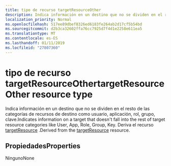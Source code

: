 ```yaml
---
title: tipo de recurso targetResourceOther
description: Indica información en un destino que no se dividen en el resto de las categorías de recursos de destino como usuario, aplicación, rol, grupo, clave. Deriva el recurso targetResource.
localization_priority: Normal
ms.openlocfilehash: 517ee89dbef8326ed6183fe264ab2d17cf5b54bd
ms.sourcegitcommit: d2b3ca32602ffa76cc7925d7f4d1e2258e611ea5
ms.translationtype: MT
ms.contentlocale: es-ES
ms.lasthandoff: 01/11/2019
ms.locfileid: "27807360"
---
```

# <a name="targetresourceother-resource-type"></a><span data-ttu-id="53b71-104">tipo de recurso targetResourceOther</span><span class="sxs-lookup"><span data-stu-id="53b71-104">targetResourceOther resource type</span></span>
<span data-ttu-id="53b71-105">Indica información en un destino que no se dividen en el resto de las categorías de recursos de destino como usuario, aplicación, rol, grupo, clave.</span><span class="sxs-lookup"><span data-stu-id="53b71-105">Indicates information on a target that doesn't fall into the rest of target resource categories like User, App, Role, Group, Key.</span></span> <span data-ttu-id="53b71-106">Deriva el recurso [targetResource](targetresource.md) .</span><span class="sxs-lookup"><span data-stu-id="53b71-106">Derived from the [targetResource](targetresource.md) resource.</span></span>



## <a name="properties"></a><span data-ttu-id="53b71-107">Propiedades</span><span class="sxs-lookup"><span data-stu-id="53b71-107">Properties</span></span>
<span data-ttu-id="53b71-108">Ninguno</span><span class="sxs-lookup"><span data-stu-id="53b71-108">None</span></span>

<!-- uuid: 8fcb5dbc-d5aa-4681-8e31-b001d5168d79
2015-10-25 14:57:30 UTC -->
<!-- {
  "type": "#page.annotation",
  "description": "targetResourceOther resource",
  "keywords": "",
  "section": "documentation",
  "tocPath": ""
}-->
